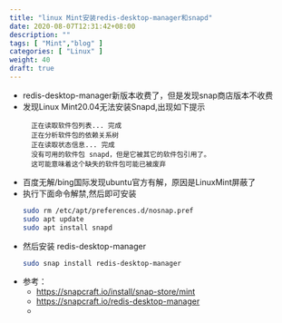 ```yaml
---
title: "linux Mint安装redis-desktop-manager和snapd"
date: 2020-08-07T12:31:42+08:00
description: ""
tags: [ "Mint","blog" ]
categories: [ "Linux" ]
weight: 40
draft: true
---
```


- redis-desktop-manager新版本收费了，但是发现snap商店版本不收费
- 发现Linux Mint20.04无法安装Snapd,出现如下提示
  ```text
    正在读取软件包列表... 完成
    正在分析软件包的依赖关系树       
    正在读取状态信息... 完成       
    没有可用的软件包 snapd，但是它被其它的软件包引用了。
    这可能意味着这个缺失的软件包可能已被废弃
  ```
- 百度无解/bing国际发现ubuntu官方有解，原因是LinuxMint屏蔽了
- 执行下面命令解禁,然后即可安装
  ```sh
  sudo rm /etc/apt/preferences.d/nosnap.pref
  sudo apt update
  sudo apt install snapd  
  ```
- 然后安装 redis-desktop-manager
  ```sh
  sudo snap install redis-desktop-manager
  ```
- 参考：
  - https://snapcraft.io/install/snap-store/mint
  - https://snapcraft.io/redis-desktop-manager
  - 


